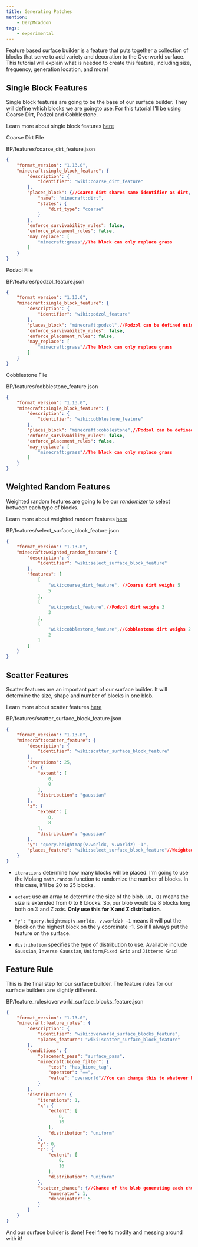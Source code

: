 ```yaml
---
title: Generating Patches
mention:
	- DerpMcaddon
tags:
	- experimental
---
```


Feature based surface builder is a feature that puts together a collection of blocks that serve to add variety and decoration to the Overworld surface. This tutorial will explain what is needed to create this feature, including size, frequency, generation location, and more!

## Single Block Features

Single block features are going to be the base of our surface builder. They will define which blocks we are goingto use.  For this tutorial I'll be using Coarse Dirt, Podzol and Cobblestone.

Learn more about single block features [here](/world-generation/feature-types.html#single-block-features)

Coarse Dirt File

<CodeHeader>BP/features/coarse_dirt_feature.json</CodeHeader>

```json
{
	"format_version": "1.13.0",
	"minecraft:single_block_feature": {
		"description": {
			"identifier": "wiki:coarse_dirt_feature"
		},
		"places_block": {//Coarse dirt shares same identifier as dirt, set it using name and states
			"name": "minecraft:dirt",
			"states": {
				"dirt_type": "coarse"
			}
		},
		"enforce_survivability_rules": false,
		"enforce_placement_rules": false,
		"may_replace": [
			"minecraft:grass"//The block can only replace grass
		]
	}
}
```

Podzol File

<CodeHeader>BP/features/podzol_feature.json</CodeHeader>

```json
{
	"format_version": "1.13.0",
	"minecraft:single_block_feature": {
		"description": {
			"identifier": "wiki:podzol_feature"
		},
		"places_block": "minecraft:podzol",//Podzol can be defined using direct identifier
		"enforce_survivability_rules": false,
		"enforce_placement_rules": false,
		"may_replace": [
			"minecraft:grass"//The block can only replace grass
		]
	}
}
```

Cobblestone File

<CodeHeader>BP/features/cobblestone_feature.json</CodeHeader>

```json
{
	"format_version": "1.13.0",
	"minecraft:single_block_feature": {
		"description": {
			"identifier": "wiki:cobblestone_feature"
		},
		"places_block": "minecraft:cobblestone",//Podzol can be defined using direct identifier
		"enforce_survivability_rules": false,
		"enforce_placement_rules": false,
		"may_replace": [
			"minecraft:grass"//The block can only replace grass
		]
	}
}
```


## Weighted Random Features

Weighted random features are going to be our *randomizer* to select between each type of blocks.

Learn more about weighted random features [here](/world-generation/feature-types.html#weighted-random-features)

<CodeHeader>BP/features/select_surface_block_feature.json</CodeHeader>

```json
{
	"format_version": "1.13.0",
	"minecraft:weighted_random_feature": {
		"description": {
			"identifier": "wiki:select_surface_block_feature"
		},
		"features": [
			[
				"wiki:coarse_dirt_feature", //Coarse dirt weighs 5
				5
			],
			[
				"wiki:podzol_feature",//Podzol dirt weighs 3
				3
			],
			[
				"wiki:cobblestone_feature",//Cobblestone dirt weighs 2
				2
			]
		]
	}
}
```

## Scatter Features

Scatter features are an important part of our surface builder. It will determine the size, shape and number of blocks in one blob.

Learn more about scatter features [here](/world-generation/feature-types.html#scatter-features)


<CodeHeader>BP/features/scatter_surface_block_feature.json</CodeHeader>

```json
{
	"format_version": "1.13.0",
	"minecraft:scatter_feature": {
		"description": {
			"identifier": "wiki:scatter_surface_block_feature"
		},
		"iterations": 25,
		"x": {
			"extent": [
				0,
				8
			],
			"distribution": "gaussian"
		},
		"z": {
			"extent": [
				0,
				8
			],
			"distribution": "gaussian"
		},
		"y": "query.heightmap(v.worldx, v.worldz) -1",
		"places_feature": "wiki:select_surface_block_feature"//Weighted random feature identifier
	}
}
```


* `iterations` determine how many blocks will be placed. I'm going to use the Molang `math.random` function to randomize the number of blocks. In this case, it'll be 20 to 25 blocks.

* `extent` use an array to determine the size of the blob. `[0, 8]` means the size is extended from 0 to 8 blocks. So, our blob would be 8 blocks long both on X and Z axis. **Only use this for X and Z distribution**.

 
* `"y": "query.heightmap(v.worldx, v.worldz) -1` means it will put the block on the highest block on the y coordinate -1. So it'll always put the feature on the surface.


* `distribution` specifies the type of distribution to use. Available include `Gaussian`, `Inverse Gaussian`, `Uniform`,`Fixed Grid` and `Jittered Grid`


## Feature Rule

This is the final step for our surface builder. The feature rules for our surface builders are slightly different.


<CodeHeader>BP/feature_rules/overworld_surface_blocks_feature.json</CodeHeader>

```json
{
	"format_version": "1.13.0",
	"minecraft:feature_rules": {
		"description": {
			"identifier": "wiki:overworld_surface_blocks_feature",
			"places_feature": "wiki:scatter_surface_block_feature"
		},
		"conditions": {
			"placement_pass": "surface_pass",
			"minecraft:biome_filter": {
				"test": "has_biome_tag",
				"operator": "==",
				"value": "overworld"//You can change this to whatever biometag you want
			}
		},
		"distribution": {
			"iterations": 1,
			"x": {
				"extent": [
					0,
					16
				],
				"distribution": "uniform"
			},
			"y": 0,
			"z": {
				"extent": [
					0,
					16
				],
				"distribution": "uniform"
			},
			"scatter_chance": {//Chance of the blob generating each chunk
				"numerator": 1,
				"denominator": 5
			}
		}
	}
}
```

And our surface builder is done! Feel free to modify and messing around with it!
